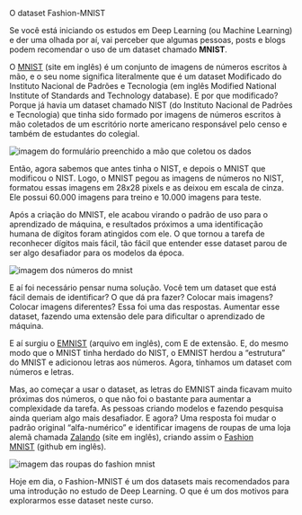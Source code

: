 O dataset Fashion-MNIST

Se você está iniciando os estudos em Deep Learning (ou Machine Learning) e der uma olhada por aí, vai perceber que algumas pessoas, posts e blogs podem recomendar o uso de um dataset chamado **MNIST**.

O [MNIST](http://yann.lecun.com/exdb/mnist/) (site em inglês) é um conjunto de imagens de números escritos à mão, e o seu nome significa literalmente que é um dataset Modificado do Instituto Nacional de Padrões e Tecnologia (em inglês Modified National Institute of Standards and Technology database). E por que modificado? Porque já havia um dataset chamado NIST (do Instituto Nacional de Padrões e Tecnologia) que tinha sido formado por imagens de números escritos à mão coletados de um escritório norte americano responsável pelo censo e também de estudantes do colegial.

![imagem do formulário preenchido a mão que coletou os dados](https://s3.amazonaws.com/caelum-online-public/982-tensorflow/image7.png)

Então, agora sabemos que antes tinha o NIST, e depois o MNIST que modificou o NIST. Logo, o MNIST pegou as imagens de números no NIST, formatou essas imagens em 28x28 pixels e as deixou em escala de cinza. Ele possui 60.000 imagens para treino e 10.000 imagens para teste.

Após a criação do MNIST, ele acabou virando o padrão de uso para o aprendizado de máquina, e resultados próximos a uma identificação humana de dígitos foram atingidos com ele. O que tornou a tarefa de reconhecer dígitos mais fácil, tão fácil que entender esse dataset parou de ser algo desafiador para os modelos da época.

![imagem dos números do mnist](https://s3.amazonaws.com/caelum-online-public/982-tensorflow/image18.png)

E aí foi necessário pensar numa solução. Você tem um dataset que está fácil demais de identificar? O que dá pra fazer? Colocar mais imagens? Colocar imagens diferentes? Essa foi uma das respostas. Aumentar esse dataset, fazendo uma extensão dele para dificultar o aprendizado de máquina.

E aí surgiu o [EMNIST](https://arxiv.org/pdf/1702.05373.pdf) (arquivo em inglês), com E de extensão. E, do mesmo modo que o MNIST tinha herdado do NIST, o EMNIST herdou a “estrutura” do MNIST e adicionou letras aos números. Agora, tínhamos um dataset com números e letras.

Mas, ao começar a usar o dataset, as letras do EMNIST ainda ficavam muito próximas dos números, o que não foi o bastante para aumentar a complexidade da tarefa. As pessoas criando modelos e fazendo pesquisa ainda queriam algo mais desafiador. E agora? Uma resposta foi mudar o padrão original “alfa-numérico” e identificar imagens de roupas de uma loja alemã chamada [Zalando](https://jobs.zalando.com/en/) (site em inglês), criando assim o [Fashion MNIST](https://github.com/zalandoresearch/fashion-mnist) (github em inglês).

![imagem das roupas do fashion mnist](https://s3.amazonaws.com/caelum-online-public/982-tensorflow/image17.png)

Hoje em dia, o Fashion-MNIST é um dos datasets mais recomendados para uma introdução no estudo de Deep Learning. O que é um dos motivos para explorarmos esse dataset neste curso.